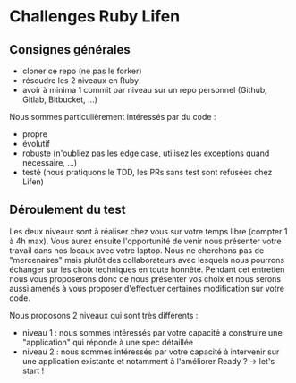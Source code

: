 # Challenges Ruby Lifen

## Consignes générales
- cloner ce repo (ne pas le forker)
- résoudre les 2 niveaux en Ruby
- avoir à minima 1 commit par niveau sur un repo personnel (Github, Gitlab, Bitbucket, ...)

Nous sommes particulièrement intéressés par du code :
- propre
- évolutif
- robuste (n'oubliez pas les edge case, utilisez les exceptions quand nécessaire, ...)
- testé (nous pratiquons le TDD, les PRs sans test sont refusées chez Lifen)

## Déroulement du test
Les deux niveaux sont à réaliser chez vous sur votre temps libre (compter 1 à 4h max). Vous aurez ensuite l'opportunité de venir nous présenter votre travail dans nos locaux avec votre laptop. Nous ne cherchons pas de "mercenaires" mais plutôt des collaborateurs avec lesquels nous pourrons échanger sur les choix techniques en toute honnêté. Pendant cet entretien nous vous proposerons donc de nous présenter vos choix et nous serons aussi amenés à vous proposer d'effectuer certaines modification sur votre code.

Nous proposons 2 niveaux qui sont très différents :

- niveau 1 : nous sommes intéressés par votre capacité à construire une "application" qui réponde à une spec détaillée
- niveau 2 : nous sommes intéressés par votre capacité à intervenir sur une application existante et notamment à l'améliorer
Ready ? -> let's start !
